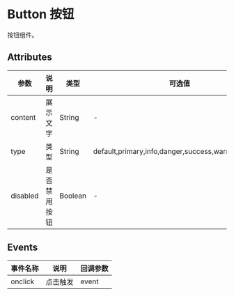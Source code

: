 # Button 按钮

按钮组件。

## Attributes
|参数|说明|类型|可选值|默认值|
|---|---|---|---|---|
|content|展示文字|String|-|-|
|type|类型|String|default,primary,info,danger,success,warning,inverse|default|
|disabled|是否禁用按钮|Boolean|-|false|

## Events
|事件名称|说明|回调参数|
|---|---|---|
|onclick|点击触发|event